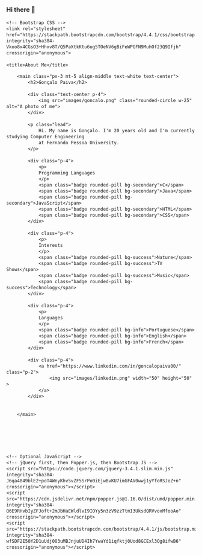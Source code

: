 ### Hi there 👋
<!doctype html>
<html lang="en">
  <head>
    <!-- Required meta tags -->
    <meta charset="utf-8">
    <meta name="viewport" content="width=device-width, initial-scale=1, shrink-to-fit=no">

    <!-- Bootstrap CSS -->
    <link rel="stylesheet" href="https://stackpath.bootstrapcdn.com/bootstrap/4.4.1/css/bootstrap.min.css" integrity="sha384-Vkoo8x4CGsO3+Hhxv8T/Q5PaXtkKtu6ug5TOeNV6gBiFeWPGFN9MuhOf23Q9Ifjh" crossorigin="anonymous">

    <title>About Me</title>
  </head>
  <body class="bg-dark">

        <main class="px-3 mt-5 align-middle text-white text-center">
            <h2>Gonçalo Paiva</h2>
    
            <div class="text-center p-4">
                <img src="images/goncalo.png" class="rounded-circle w-25" alt="A photo of me">
            </div>
    
            <p class="lead">
                Hi. My name is Gonçalo. I'm 20 years old and I'm currently studying Computer Engineering
                at Fernando Pessoa University.
            </p>
    
            <div class="p-4">
                <p>
                Programming Languages
                </p>
                <span class="badge rounded-pill bg-secondary">C</span>
                <span class="badge rounded-pill bg-secondary">Java</span>
                <span class="badge rounded-pill bg-secondary">JavaScript</span>
                <span class="badge rounded-pill bg-secondary">HTML</span>
                <span class="badge rounded-pill bg-secondary">CSS</span>
            </div>
    
            <div class="p-4">
                <p>
                Interests
                </p>
                <span class="badge rounded-pill bg-success">Nature</span>
                <span class="badge rounded-pill bg-success">TV Shows</span>
                <span class="badge rounded-pill bg-success">Music</span>
                <span class="badge rounded-pill bg-success">Technology</span>
            </div>
    
            <div class="p-4">
                <p>
                Languages
                </p>
                <span class="badge rounded-pill bg-info">Portuguese</span>
                <span class="badge rounded-pill bg-info">English</span>
                <span class="badge rounded-pill bg-info">French</span>
            </div>
    
            <div class="p-4">
                <a href="https://www.linkedin.com/in/goncalopaiva00/" class="p-2">
                    <img src="images/linkedin.png" width="50" height="50" >
                </a>
            </div>
    
          
        </main>
    
    
        



    <!-- Optional JavaScript -->
    <!-- jQuery first, then Popper.js, then Bootstrap JS -->
    <script src="https://code.jquery.com/jquery-3.4.1.slim.min.js" integrity="sha384-J6qa4849blE2+poT4WnyKhv5vZF5SrPo0iEjwBvKU7imGFAV0wwj1yYfoRSJoZ+n" crossorigin="anonymous"></script>
    <script src="https://cdn.jsdelivr.net/npm/popper.js@1.16.0/dist/umd/popper.min.js" integrity="sha384-Q6E9RHvbIyZFJoft+2mJbHaEWldlvI9IOYy5n3zV9zzTtmI3UksdQRVvoxMfooAo" crossorigin="anonymous"></script>
    <script src="https://stackpath.bootstrapcdn.com/bootstrap/4.4.1/js/bootstrap.min.js" integrity="sha384-wfSDF2E50Y2D1uUdj0O3uMBJnjuUD4Ih7YwaYd1iqfktj0Uod8GCExl3Og8ifwB6" crossorigin="anonymous"></script>
  </body>

</html>



<!--
**goncalopaiva/goncalopaiva** is a ✨ _special_ ✨ repository because its `README.md` (this file) appears on your GitHub profile.

Here are some ideas to get you started:

- 🔭 I’m currently working on ...
- 🌱 I’m currently learning ...
- 👯 I’m looking to collaborate on ...
- 🤔 I’m looking for help with ...
- 💬 Ask me about ...
- 📫 How to reach me: ...
- 😄 Pronouns: ...
- ⚡ Fun fact: ...
-->


